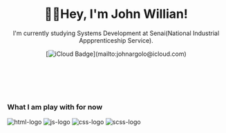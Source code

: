 <h1 align="center"> 👋🏼Hey, I'm John Willian!</h1>

<p align="center">
I'm currently studying Systems Development at Senai(National Industrial Appprenticeship Service). 
</p>

<div align="center">

  [![iCloud Badge](https://img.shields.io/badge/-johnargolo@icloud.com-3693F3?style=Flat&logo=iCloud&logoColor=fff&labelColor=rgb(36,97,159)&link=mailto:johnargolo@icloud.com)](mailto:johnargolo@icloud.com)
</div>

<br>
<br>
<br>
<br>


### What I am play with for now

<p>
 <img src="https://res.cloudinary.com/dl7xquhxs/image/upload/c_scale,h_50,q_100,w_45/v1698975364/HTML5_zooyi.png" alt="html-logo">
 <img src="https://res.cloudinary.com/dl7xquhxs/image/upload/c_scale,h_50,q_100,w_45/v1698975276/Js_od3bx.png" alt="js-logo">
 <img src="https://res.cloudinary.com/dl7xquhxs/image/upload/c_scale,h_50,q_100,w_45/v1698975239/CSS3_vs9oq.png" alt="css-logo">
 <img src="https://res.cloudinary.com/dl7xquhxs/image/upload/c_scale,q_100,w_45/v1698950093/Scss_gzmcw.png" alt="scss-logo">
</p>
